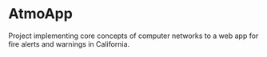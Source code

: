 # AtmoApp
Project implementing core concepts of computer networks to a web app for fire alerts and warnings in California.
